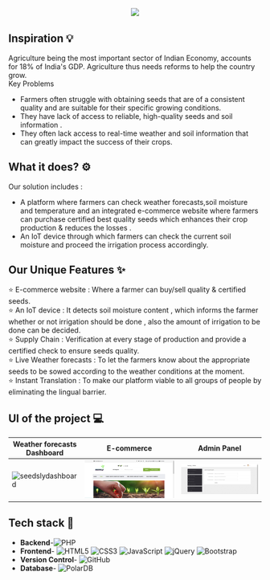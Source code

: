<p align="center">
<img src="https://capsule-render.vercel.app/api?type=soft&color=E29315&height=120&section=header&text=Welcome%20to%20Seedsly🌱&fontColor=FFF9F0&animation=fadeIn&fontSize=60" />
</p>

## Inspiration :bulb:

Agriculture being the most important sector of Indian Economy, accounts for 18% of India's GDP.  Agriculture thus needs reforms to help the country grow.<br>
Key Problems
- Farmers often struggle with obtaining seeds that are of a consistent quality and are suitable for their specific growing conditions.
- They have lack of access to reliable, high-quality seeds and soil information .
- They often lack access to real-time weather and soil information that can greatly impact the success of their crops.


## What it does? :gear:
Our solution includes :
- A platform where farmers can check weather forecasts,soil moisture and temperature and an integrated e-commerce website where farmers can purchase certified best quality seeds which enhances their crop production & reduces the losses .
- An IoT device through which farmers can check the current soil moisture and proceed the irrigation process accordingly.
 
## Our Unique Features ✨

⭐ E-commerce website : Where a farmer can buy/sell quality & certified seeds.<br>
⭐ An IoT device : It detects soil moisture content , which informs the farmer whether or not irrigation should be done , also the amount of irrigation to be done can be decided.<br>
⭐ Supply Chain : Verification at every stage of production and provide a certified check to ensure seeds quality.<br>
⭐ Live Weather forecasts : To let the farmers know about the appropriate seeds to be sowed according to the weather conditions at the moment.<br>
⭐ Instant Translation : To make our platform viable to all groups of people by eliminating the lingual barrier.<br>

## UI of the project :computer:
Weather forecasts Dashboard | E-commerce | Admin Panel
--- | --- | ---
![seedslydashboard](https://github.com/chaitanyarai19/Hacknova_TheMetadaters/blob/main/img/dashboard.jpg) | ![seedslye-commerce](./img/Screenshot%20(79).png)| ![seedslyadmin](./img/Screenshot%20(78).png)

## Tech stack :book:
- **Backend**-![PHP](https://img.shields.io/badge/php-%23777BB4.svg?style=for-the-badge&logo=php&logoColor=white)
- **Frontend**- ![HTML5](https://img.shields.io/badge/html5-%23E34F26.svg?style=for-the-badge&logo=html5&logoColor=white) ![CSS3](https://img.shields.io/badge/css3-%231572B6.svg?style=for-the-badge&logo=css3&logoColor=white) ![JavaScript](https://img.shields.io/badge/javascript-%23323330.svg?style=for-the-badge&logo=javascript&logoColor=%23F7DF1E) ![jQuery](https://img.shields.io/badge/jquery-%230769AD.svg?style=for-the-badge&logo=jquery&logoColor=white) ![Bootstrap](https://img.shields.io/badge/bootstrap-%23563D7C.svg?style=for-the-badge&logo=bootstrap&logoColor=white)
- **Version Control**- ![GitHub](https://img.shields.io/badge/github-%23121011.svg?style=for-the-badge&logo=github&logoColor=white)
- **Database**- ![PolarDB](https://img.shields.io/badge/PolarDB-Mysql-orange)

